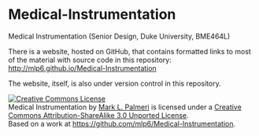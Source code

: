 Medical-Instrumentation
=============================

Medical Instrumentation (Senior Design, Duke University, BME464L)

There is a website, hosted on GitHub, that contains formatted links to most of the material with source code in this repository: http://mlp6.github.io/Medical-Instrumentation

The website, itself, is also under version control in this repository.

<a rel="license" href="http://creativecommons.org/licenses/by-sa/3.0/deed.en_US"><img alt="Creative Commons License" style="border-width:0" src="http://i.creativecommons.org/l/by-sa/3.0/88x31.png" /></a><br /><span xmlns:dct="http://purl.org/dc/terms/" property="dct:title">Medical Instrumentation</span> by <a xmlns:cc="http://creativecommons.org/ns#" href="https://github.com/mlp6/" property="cc:attributionName" rel="cc:attributionURL">Mark L. Palmeri</a> is licensed under a <a rel="license" href="http://creativecommons.org/licenses/by-sa/3.0/deed.en_US">Creative Commons Attribution-ShareAlike 3.0 Unported License</a>.<br />Based on a work at <a xmlns:dct="http://purl.org/dc/terms/" href="https://github.com/mlp6/Medical-Instrumentation" rel="dct:source">https://github.com/mlp6/Medical-Instrumentation</a>.

